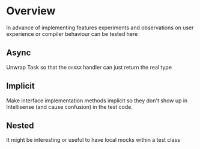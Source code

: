 ﻿# Overview

In advance of implementing features experiments and observations on user experience or compiler behaviour can be tested here

## Async

Unwrap Task<T> so that the `OnXXX` handler can just return the real type

## Implicit

Make interface implementation methods implicit so they don't show up in Intellisense (and cause confusion) in the test code.

## Nested

It might be interesting or useful to have local mocks within a test class
